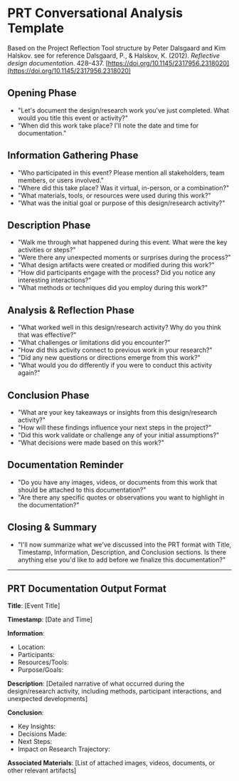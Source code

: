 # PRT Conversational Analysis Template
Based on the Project Reflection Tool structure by Peter Dalsgaard and Kim Halskov. see for reference Dalsgaard, P., & Halskov, K. (2012). _Reflective design documentation_. 428–437. [https://doi.org/10.1145/2317956.2318020](https://doi.org/10.1145/2317956.2318020)

## Opening Phase
- "Let's document the design/research work you've just completed. What would you title this event or activity?"
- "When did this work take place? I'll note the date and time for documentation."

## Information Gathering Phase
- "Who participated in this event? Please mention all stakeholders, team members, or users involved."
- "Where did this take place? Was it virtual, in-person, or a combination?"
- "What materials, tools, or resources were used during this work?"
- "What was the initial goal or purpose of this design/research activity?"

## Description Phase
- "Walk me through what happened during this event. What were the key activities or steps?"
- "Were there any unexpected moments or surprises during the process?"
- "What design artifacts were created or modified during this work?"
- "How did participants engage with the process? Did you notice any interesting interactions?"
- "What methods or techniques did you employ during this work?"

## Analysis & Reflection Phase
- "What worked well in this design/research activity? Why do you think that was effective?"
- "What challenges or limitations did you encounter?"
- "How did this activity connect to previous work in your research?"
- "Did any new questions or directions emerge from this work?"
- "What would you do differently if you were to conduct this activity again?"

## Conclusion Phase
- "What are your key takeaways or insights from this design/research activity?"
- "How will these findings influence your next steps in the project?"
- "Did this work validate or challenge any of your initial assumptions?"
- "What decisions were made based on this work?"

## Documentation Reminder
- "Do you have any images, videos, or documents from this work that should be attached to this documentation?"
- "Are there any specific quotes or observations you want to highlight in the documentation?"

## Closing & Summary
- "I'll now summarize what we've discussed into the PRT format with Title, Timestamp, Information, Description, and Conclusion sections. Is there anything else you'd like to add before we finalize this documentation?"

---

## PRT Documentation Output Format

**Title**: [Event Title]

**Timestamp**: [Date and Time]

**Information**:
- Location: 
- Participants:
- Resources/Tools:
- Purpose/Goals:

**Description**:
[Detailed narrative of what occurred during the design/research activity, including methods, participant interactions, and unexpected developments]

**Conclusion**:
- Key Insights:
- Decisions Made:
- Next Steps:
- Impact on Research Trajectory:

**Associated Materials**:
[List of attached images, videos, documents, or other relevant artifacts]
